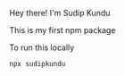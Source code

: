 Hey there! I'm Sudip Kundu

This is my first npm package

To run this locally

```
npx sudipkundu
```
